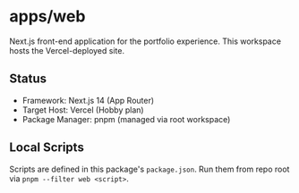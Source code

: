 # apps/web

Next.js front-end application for the portfolio experience. This workspace hosts the Vercel-deployed site.

## Status

- Framework: Next.js 14 (App Router)
- Target Host: Vercel (Hobby plan)
- Package Manager: pnpm (managed via root workspace)

## Local Scripts

Scripts are defined in this package's `package.json`. Run them from repo root via `pnpm --filter web <script>`.
